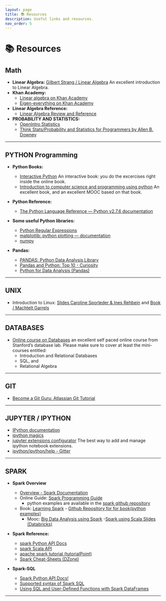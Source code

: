 ```yaml
---
layout: page
title: 📚 Resources
description: Useful links and resources.
nav_order: 5
---
```


# 📚 Resources

## Math

- **Linear Algebra:** [Gilbert Strang / Linear Algebra](https://ocw.mit.edu/courses/mathematics/18-06-linear-algebra-spring-2010/) An excellent introduction to Linear Algebra.
- **Khan Academy:**
  - [Linear algebra on Khan Academy](https://www.khanacademy.org/math/linear-algebra)
  - [Eigen-everything on Khan Academy](https://www.khanacademy.org/math/linear-algebra/alternate_bases/eigen_everything/v/linear-algebra-introduction-to-eigenvalues-and-eigenvectors)
- **Linear Algebra Reference:**
  - [Linear Algebra Review and Reference](http://cs229.stanford.edu/section/cs229-linalg.pdf)
- **PROBABILITY AND STATISTICS:**
  - [OpenIntro Statistics](https://www.openintro.org/stat/index.php)
  - [Think Stats/Probability and Statistics for Programmers by Allen B. Downey](http://greenteapress.com/thinkstats/)

---

## PYTHON Programming

- **Python Books:**

  - [Interactive Python](http://interactivepython.org/runestone/default/user/login?_next=/runestone/default/index) An interactive book: you do the excercises right inside the online book.
  - [Introduction to computer science and programming using python](https://www.edx.org/course/introduction-computer-science-mitx-6-00-1x-8) An excellent book, and an excellent MOOC based on that book.

- **Python Reference:**
  - [The Python Language Reference — Python v2.7.6 documentation](http://docs.python.org/2/reference/index.html)
- **Some useful Python libraries:**
  - [Python Regular Expressions](https://www.tutorialspoint.com/python/python_reg_expressions.htm)
  - [matplotlib: python plotting — documentation](http://matplotlib.org/)
  - [numpy](http://www.numpy.org/)
- **Pandas:**
  - [PANDAS: Python Data Analysis Library](http://pandas.pydata.org/)
  - [Pandas and Python: Top 10 - Curiosity](http://manishamde.github.io/blog/2013/03/07/pandas-and-python-top-10/)
  - [Python for Data Analysis (Pandas)](http://cds.cern.ch/record/1497231/files/9781449319793_TOC.pdf)

---

## UNIX

- Introduction to Linux: [Slides Caroline Sporleder & Ines Rehbein](http://www.coli.uni-saarland.de/courses/dom-adapt09/slides/linux_slides.pdf) and [Book / Machtelt Garrels](http://tldp.org/LDP/intro-linux/intro-linux.pdf)

---

## DATABASES

- [Online course on Databases](https://lagunita.stanford.edu/courses/DB/2014/SelfPaced/about) an excellent self paced online course from Stanford’s database lab. Please make sure to cover at least the mini-courses entitled:
  - Introduction and Relational Databases
  - SQL, and
  - Relational Algebra

---

## GIT

- [Become a Git Guru: Atlassian Git Tutorial](https://www.atlassian.com/git/tutorials)

---

## JUPYTER / IPYTHON

- [IPython documentation](https://ipython.org/ipython-doc/3/index.html)
- [ipython magics](https://ipython.org/ipython-doc/3/interactive/magics.html)
- [jupyter extensions configurator](https://github.com/Jupyter-contrib/jupyter_nbextensions_configurator) The best way to add and manage ipython notebook extensions.
- [ipython/ipython/help - Gitter](https://gitter.im/ipython/ipython/help)

---

## SPARK

- **Spark Overview**
  - [Overview - Spark Documentation](http://spark.apache.org/docs/latest/)
  - Online Guide: [Spark Programming Guide](http://spark.apache.org/docs/latest/programming-guide.html)
    - python examples are available in the [spark github repository](https://github.com/apache/spark/tree/master/examples/src/main/python)
  - Book: [Learning Spark](http://www.amazon.com/Learning-Spark-Lightning-Fast-Data-Analysis/dp/1449358624/ref=sr_1_1?s=books&ie=UTF8&qid=1457310677&sr=1-1&keywords=learning+spark) - [Github Repository for for book(python examples)
    ](https://github.com/databricks/learning-spark/tree/master/src/python)
    - Mooc: [Big Data Analysis using Spark](https://www.edx.org/course/big-data-analysis-spark-uc-berkeleyx-cs110x) -[Spark using Scala Slides (Databricks)](<https://mas-dse.github.io/DSE230/docs/Spark%20Slides%20(Databricks).pdf>)
- **Spark Reference:**
  - [spark Python API Docs](http://spark.apache.org/docs/latest/api/python/index.html)
  - [spark Scala API](http://spark.apache.org/docs/latest/api/scala/#package)
  - [apache spark tutorial (tutorialPoint)](<https://mas-dse.github.io/DSE230/docs/apache_spark_tutorial%20(tutorialPoint).pdf>)
  - [Spark Cheat-Sheets (DZone)](<https://mas-dse.github.io/DSE230/docs/Spark%20Cheat-Sheets%20(DZone).pdf>)
- **Spark-SQL**

  - [Spark Python API Docs!](http://spark.apache.org/docs/latest/api/python/index.html)
  - [Supported syntax of Spark SQL](https://docs.datastax.com/en/datastax_enterprise/4.6/datastax_enterprise/spark/sparkSqlSupportedSyntax.html)
  - [Using SQL and User-Defined Functions with Spark DataFrames](https://sparkour.urizone.net/recipes/using-sql-udf/)

---
